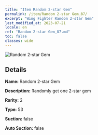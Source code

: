 ```yaml
---
title: "Item Random 2-star Gem"
permalink: /item/Random 2-star Gem_87/
excerpt: "Wing Fighter Random 2-star Gem"
last_modified_at: 2023-07-21
locale: en
ref: "Random 2-star Gem_87.md"
toc: false
classes: wide
---
```



 ![Random 2-star Gem](/images/item/Random_2-star_Gem_p.png)



## Details

 **Name:** Random 2-star Gem 

 **Description:** Randomly get one 2-star gem

 **Rarity:** 2 

 **Type:** 53 

 **Suction:** false 

 **Auto Suction:** false 


